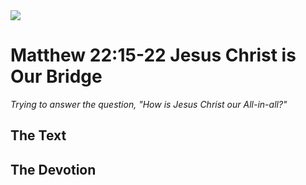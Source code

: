 <img class="intro-right" src="/images/art-matthew.jpg">

# Matthew 22:15-22 Jesus Christ is Our Bridge

*Trying to answer the question, "How is Jesus Christ our All-in-all?"*

## The Text

## The Devotion